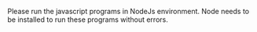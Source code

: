 Please run the javascript programs in NodeJs environment. Node needs to be installed to run these
programs without errors.